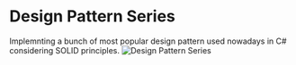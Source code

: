 # Design Pattern Series
Implemnting a bunch of most popular design pattern used nowadays in C# considering SOLID principles.
![Design Pattern Series](https://imgur.com/PHdnA9X)
